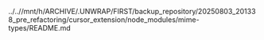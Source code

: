 ../..//mnt/h/ARCHIVE/.UNWRAP/FIRST/backup_repository/20250803_201338_pre_refactoring/cursor_extension/node_modules/mime-types/README.md